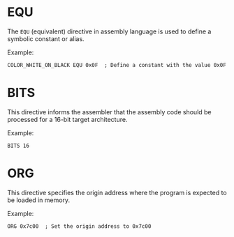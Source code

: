 # EQU

The `EQU` (equivalent) directive in assembly language is used to define a symbolic constant or alias.

Example:
```assembly
COLOR_WHITE_ON_BLACK EQU 0x0F  ; Define a constant with the value 0x0F
```

# BITS

This directive informs the assembler that the assembly code should be processed for a 16-bit target architecture.

Example:
```assembly
BITS 16
```

# ORG

This directive specifies the origin address where the program is expected to be loaded in memory.

Example:
```assembly
ORG 0x7c00  ; Set the origin address to 0x7c00
```
